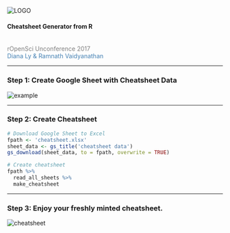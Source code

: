 ![LOGO](http://auunconf.ropensci.org/images/ropensci-logo-big.png)

#### Cheatsheet Generator from R
<br>
<span style="color:gray">rOpenSci Unconference 2017</span>
<br>
<span style="color:steelblue">Diana Ly & Ramnath Vaidyanathan</span>
<br>

---

### Step 1: Create Google Sheet with Cheatsheet Data

![example](http://i.imgur.com/xJ780b5.gif)

---

### Step 2: Create Cheatsheet

```r
# Download Google Sheet to Excel
fpath <- 'cheatsheet.xlsx'
sheet_data <- gs_title('cheatsheet data') 
gs_download(sheet_data, to = fpath, overwrite = TRUE)

# Create cheatsheet
fpath %>%
  read_all_sheets %>%
  make_cheatsheet
```

---

### Step 3: Enjoy your freshly minted cheatsheet.

![cheatsheet](http://i.imgur.com/D9SZUoH.png)

